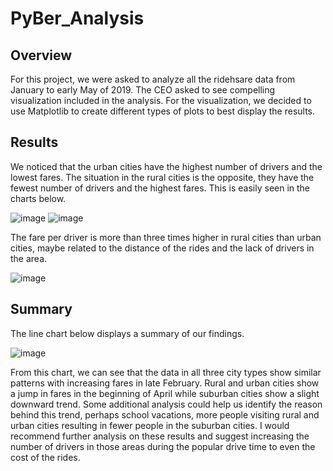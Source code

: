 # PyBer_Analysis

## Overview 
For this project, we were asked to analyze all the ridehsare data from January to early May of 2019. The CEO asked to see compelling visualization included in the analysis. For the visualization, we decided to use Matplotlib to create different types of plots to best display the results. 

## Results
We noticed that the urban cities have the highest number of drivers and the lowest fares. The situation in the rural cities is the opposite, they have the fewest number of drivers and the highest fares. This is easily seen in the charts below. 


![image](https://user-images.githubusercontent.com/89313168/138562339-37599cd4-76d6-44ed-89d0-6d1bcf7dcb08.png)   ![image](https://user-images.githubusercontent.com/89313168/138562371-52252fcf-a64c-46d4-a9c0-6f01f7e3118e.png)

The fare per driver is more than three times higher in rural cities than urban cities, maybe related to the distance of the rides and the lack of drivers in the area. 

![image](https://user-images.githubusercontent.com/89313168/138562965-6e7e4a4a-8a3f-4cda-8009-9970b511ad40.png)


## Summary
The line chart below displays a summary of our findings. 

![image](https://user-images.githubusercontent.com/89313168/138562506-cc8f5dd3-ed22-480f-ba99-3b5b85217edd.png)

From this chart, we can see that the data in all three city types show similar patterns with increasing fares in late February. Rural and urban cities show a jump in fares in the beginning of April while suburban cities show a slight downward trend. Some additional analysis could help us identify the reason behind this trend, perhaps school vacations, more people visiting rural and urban cities resulting in fewer people in the suburban cities. I would recommend further analysis on these results and suggest increasing the number of drivers in those areas during the popular drive time to even the cost of the rides. 
